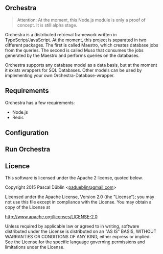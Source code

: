 ## Orchestra
> Attention: At the moment, this Node.js module is only a proof of concept. It is still alpha stage.

Orchestra is a distributed retrieval framework written in TypeScript/JavaScript. At the moment, this project is separated in two different packages. The first is called Maestro, which creates database jobs from the queries. The second is called Muso that consumes the jobs generated by the Maestro and performs queries on the databases.

Orchestra supports any database model as a data basis, but at the moment it exists wrappers for SQL Databases. Other models can be used by implementing your own Orchestra-Database-wrapper.

## Requirements
Orchestra has a few requirements:
* Node.js
* Redis

## Configuration

## Run Orchestra

## Licence
This software is licensed under the Apache 2 license, quoted below.

Copyright 2015 Pascal Düblin &lt;padueblin@gmail.com&gt;

Licensed under the Apache License, Version 2.0 (the "License"); you may not
use this file except in compliance with the License. You may obtain a copy of
the License at

<http://www.apache.org/licenses/LICENSE-2.0>

Unless required by applicable law or agreed to in writing, software
distributed under the License is distributed on an "AS IS" BASIS, WITHOUT
WARRANTIES OR CONDITIONS OF ANY KIND, either express or implied. See the
License for the specific language governing permissions and limitations under
the License.

